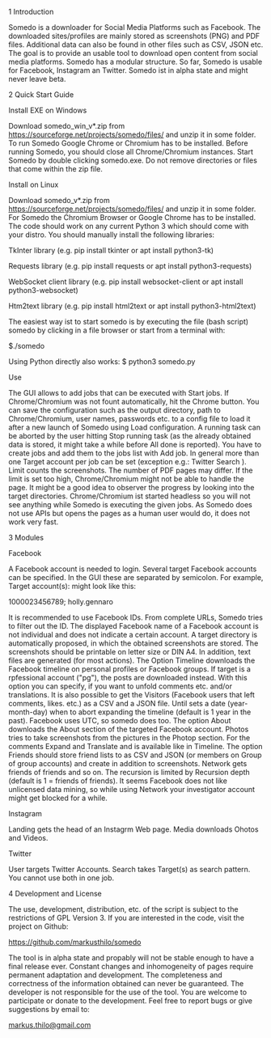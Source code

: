 1 Introduction

Somedo is a downloader for Social Media Platforms such as Facebook.
The downloaded sites/profiles are mainly stored as screenshots (PNG) and PDF files.
Additional data can also be found in other files such as CSV, JSON etc.
The goal is to provide an usable tool to download open content from social media
platforms. Somedo has a modular structure. So far, Somedo is usable for Facebook,
Instagram an Twitter. Somedo ist in alpha state and might never leave beta.


2 Quick Start Guide

Install EXE on Windows

Download somedo_win_v*.zip from https://sourceforge.net/projects/somedo/files/
and unzip it in some folder. To run Somedo Google Chrome or Chromium has to be
installed. Before running Somedo, you should close all Chrome/Chromium instances.
Start Somedo by double clicking somedo.exe. Do not remove directories or files that
come within the zip file.


Install on Linux

Download somedo_v*.zip from https://sourceforge.net/projects/somedo/files/
and unzip it in some folder. For Somedo the Chromium Browser or Google Chrome has
to be installed. The code should work on any current Python 3 which should come
with your distro. You should manually install the following libraries:

TkInter library
(e.g. pip install tkinter or apt install python3-tk)

Requests library
(e.g. pip install requests or apt install python3-requests)

WebSocket client library
(e.g. pip install websocket-client or apt install python3-websocket)

Htm2text library
(e.g. pip install html2text or apt install python3-html2text)

The easiest way ist to start somedo is by executing the file (bash script) somedo
by clicking in a file browser or start from a terminal with:

$./somedo

Using Python directly also works:
$ python3 somedo.py


Use

The GUI allows to add jobs that can be executed with Start jobs. If Chrome/Chromium
was not fount automatically, hit the Chrome button. You can save the configuration
such as the output directory, path to Chrome/Chromium, user names, passwords etc. to
a config file to load it after a new launch of Somedo using Load configuration.
A running task can be aborted by the user hitting Stop running task (as the already
obtained data is stored, it might take a while before All done is reported).
You have to create jobs and add them to the jobs list with Add job. In general more
than one Target account per job can be set (exception e.g.: Twitter Search ).
Limit counts the screenshots. The number of PDF pages may differ. If the limit is set
too high, Chrome/Chromium might not be able to handle the page.
It might be a good idea to observer the progress by looking into the target directories.
Chrome/Chromium ist started headless so you will not see anything while Somedo is
executing the given jobs. As Somedo does not use APIs but opens the pages as a human
user would do, it does not work very fast.


3 Modules

Facebook

A Facebook account is needed to login. Several target Facebook accounts can be specified.
In the GUI these are separated by semicolon. For example, Target account(s): might look like
this:

1000023456789; holly.gennaro

It is recommended to use Facebook IDs. From complete URLs, Somedo tries to filter
out the ID. The displayed Facebook name of a Facebook account is not individual and does
not indicate a certain account.
A target directory is automatically proposed, in which the obtained screenshots are stored.
The screenshots should be printable on letter size or DIN A4. In addition, text files are
generated (for most actions).
The Option Timeline downloads the Facebook timeline on personal profiles or Facebook groups.
If target is a rpfessional account ("pg"), the posts are downloaded instead. With this option
you can specify, if you want to unfold comments etc. and/or translations. It is also possible
to get the Visitors (Facebook users that left comments, likes. etc.) as a CSV and a JSON file.
Until sets a date (year-month-day) when to abort expanding the timeline (default is 1 year in
the past). Facebook uses UTC, so somedo does too.
The option About downloads the About section of the targeted Facebook account. Photos tries
to take screenshots from the pictures in the Photop section. For the comments Expand and
Translate and is available like in Timeline.
The option Friends should store friend lists to as CSV and JSON (or members on Group of group
accounts) and create in addition to screenshots. Network gets friends of friends and so on.
The recursion is limited by Recursion depth (default is 1 = friends of friends). It seems
Facebook does not like unlicensed data mining, so while using Network your investigator
account might get blocked for a while.


Instagram

Landing gets the head of an Instagrm Web page. Media downloads Ohotos and Videos.


Twitter

User targets Twitter Accounts. Search takes Target(s) as search pattern. You cannot use both
in one job.


4 Development and License

The use, development, distribution, etc. of the script is subject to the restrictions of
GPL Version 3.
If you are interested in the code, visit the project on Github:

https://github.com/markusthilo/somedo

The tool is in alpha state and propably will not be stable enough to have a final release
ever. Constant changes and inhomogeneity of pages require permanent adaptation and development.
The completeness and correctness of the information obtained can never be guaranteed.
The developer is not responsible for the use of the tool.
You are welcome to participate or donate to the development. Feel free to report bugs or
give suggestions by email to:

markus.thilo@gmail.com


